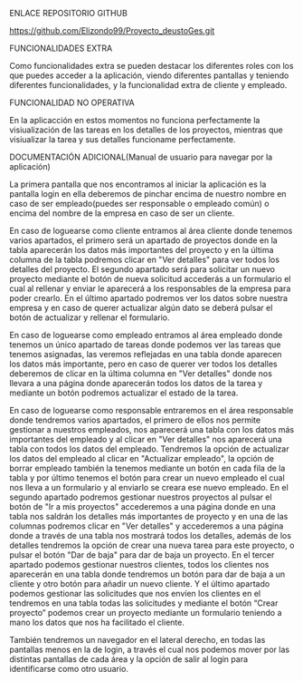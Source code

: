 ENLACE REPOSITORIO GITHUB

https://github.com/Elizondo99/Proyecto_deustoGes.git

FUNCIONALIDADES EXTRA

Como funcionalidades extra se pueden destacar los diferentes roles con los que puedes acceder a la aplicación, viendo diferentes pantallas y teniendo diferentes funcionalidades, y la funcionalidad extra de cliente y empleado.

FUNCIONALIDAD NO OPERATIVA

En la aplicacción en estos momentos no funciona perfectamente la visiualización de las tareas en los detalles de los proyectos, mientras que visiualizar la tarea y sus detalles funcioname perfectamente.

DOCUMENTACIÓN ADICIONAL(Manual de usuario para navegar por la aplicación)

La primera pantalla que nos encontramos al iniciar la aplicación es la pantalla login en ella deberemos de pinchar encima de nuestro nombre en caso de ser empleado(puedes ser responsable o empleado común) o encima del nombre de la empresa en caso de ser un cliente. 

En caso de loguearse como cliente entramos al área cliente donde tenemos varios apartados, el primero será un apartado de proyectos donde en la tabla aparecerán los datos más importantes del proyecto y en la última columna de la tabla podremos clicar en "Ver detalles" para ver todos los detalles del proyecto. El segundo apartado será para solicitar un nuevo proyecto mediante el botón de nueva solicitud accederás a un formulario el cual al rellenar y enviar le aparecerá a los responsables de la empresa para poder crearlo. En el último apartado podremos ver los datos sobre nuestra empresa y en caso de querer actualizar algún dato se deberá pulsar el botón de actualizar y rellenar el formulario. 


En caso de loguearse como empleado entramos al área empleado donde tenemos un único apartado de tareas donde podemos ver las tareas que tenemos asignadas, las veremos reflejadas en una tabla donde aparecen los datos más importante, pero en caso de querer ver todos los detalles deberemos de clicar en la última columna en "Ver detalles" donde nos llevara a una página donde aparecerán todos los datos de la tarea y mediante un botón podremos actualizar el estado de la tarea. 

En caso de loguearse como responsable entraremos en el área responsable donde tendremos varios apartados, el primero de ellos nos permite gestionar a nuestros empleados, nos aparecerá una tabla con los datos más importantes del empleado y al clicar en "Ver detalles" nos aparecerá una tabla con todos los datos del empleado. Tendremos la opción de actualizar los datos del empleado al clicar en "Actualizar empleado", la opción de borrar empleado también la tenemos mediante un botón en cada fila de la tabla y por último tenemos el botón para crear un nuevo empleado el cual nos lleva a un formulario y al enviarlo se creara ese nuevo empleado. En el segundo apartado podremos gestionar nuestros proyectos al pulsar el botón de "Ir a mis proyectos" accederemos a una página donde en una tabla nos saldrán los detalles más importantes de proyecto y en una de las columnas podremos clicar en "Ver detalles" y accederemos a una página donde a través de una tabla nos mostrará todos los detalles, además de los detalles tendremos la opción de crear una nueva tarea para este proyecto, o pulsar el botón "Dar de baja" para dar de baja un proyecto. En el tercer apartado podemos gestionar nuestros clientes, todos los clientes nos aparecerán en una tabla donde tendremos un botón para dar de baja a un cliente y otro botón para añadir un nuevo cliente. Y el último apartado podemos gestionar las solicitudes que nos envíen los clientes en el tendremos en una tabla todas las solicitudes y mediante el botón “Crear proyecto” podemos crear un proyecto mediante un formulario teniendo a mano los datos que nos ha facilitado el cliente. 

También tendremos un navegador en el lateral derecho, en todas las pantallas menos en la de login, a través el cual nos podemos mover por las distintas pantallas de cada área y la opción de salir al login para identificarse como otro usuario. 


